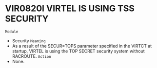 # VIR0820I VIRTEL IS USING TSS SECURITY
`Module`
- Security
`Meaning`
- As a result of the SECUR=TOPS parameter specified in the VIRTCT at startup, VIRTEL is using the TOP SECRET security system without RACROUTE.
`Action`
- None.
